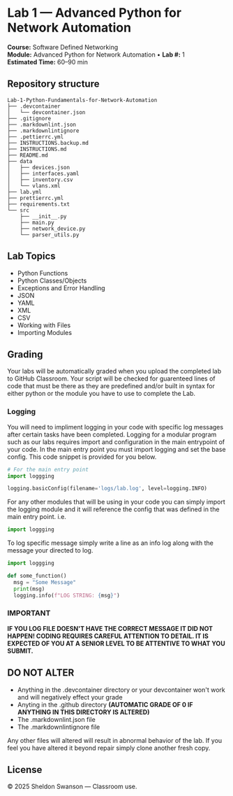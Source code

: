 # Lab 1 — Advanced Python for Network Automation

**Course:** Software Defined Networking  
**Module:** Advanced Python for Network Automation • **Lab #:** 1  
**Estimated Time:** 60–90 min

## Repository structure

```text
Lab-1-Python-Fundamentals-for-Network-Automation
├── .devcontainer
│   └── devcontainer.json
├── .gitignore
├── .markdownlint.json
├── .markdownlintignore
├── .pettierrc.yml
├── INSTRUCTIONS.backup.md
├── INSTRUCTIONS.md
├── README.md
├── data
│   ├── devices.json
│   ├── interfaces.yaml
│   ├── inventory.csv
│   └── vlans.xml
├── lab.yml
├── prettierrc.yml
├── requirements.txt
└── src
    ├── __init__.py
    ├── main.py
    ├── network_device.py
    └── parser_utils.py
```

## Lab Topics

- Python Functions
- Python Classes/Objects
- Exceptions and Error Handling
- JSON
- YAML
- XML
- CSV
- Working with Files
- Importing Modules

## Grading

Your labs will be automatically graded when you upload the completed lab to GitHub Classroom. Your script will be
checked for guarenteed lines of code that must be there as they are predefined and/or built in syntax for either
python or the module you have to use to complete the Lab.

### Logging

You will need to impliment logging in your code with specific log messages after certain tasks have been completed.
Logging for a modular program such as our labs requires import and configuration in the main entrypoint of your code.
In the main entry point you must import logging and set the base config. This code snippet is provided for you below.

```python
# For the main entry point
import loggging

logging.basicConfig(filename='logs/lab.log', level=logging.INFO)
```

For any other modules that will be using in your code you can simply import the logging module and it will reference the
config that was defined in the main entry point. i.e.

```python
import loggging
```

To log specific message simply write a line as an info log along with the message your directed to log.

```python
import loggging

def some_function()
  msg = "Some Message"
  print(msg)
  logging.info(f"LOG STRING: {msg}")
```

### IMPORTANT

**IF YOU LOG FILE DOESN'T HAVE THE CORRECT MESSAGE IT DID NOT HAPPEN! CODING REQUIRES CAREFUL ATTENTION TO DETAIL. IT IS**
**EXPECTED OF YOU AT A SENIOR LEVEL TO BE ATTENTIVE TO WHAT YOU SUBMIT.**

## DO NOT ALTER

- Anything in the .devcontainer directory or your devcontainer won't work and will negatively effect your grade
- Anyting in the .github directory **(AUTOMATIC GRADE OF 0 IF ANYTHING IN THIS DIRECTORY IS ALTERED)**
- The .markdownlint.json file
- The .markdownlintignore file

Any other files will altered will result in abnormal behavior of the lab. If you feel you have altered it beyond repair
simply clone another fresh copy.

## License

© 2025 Sheldon Swanson — Classroom use.
